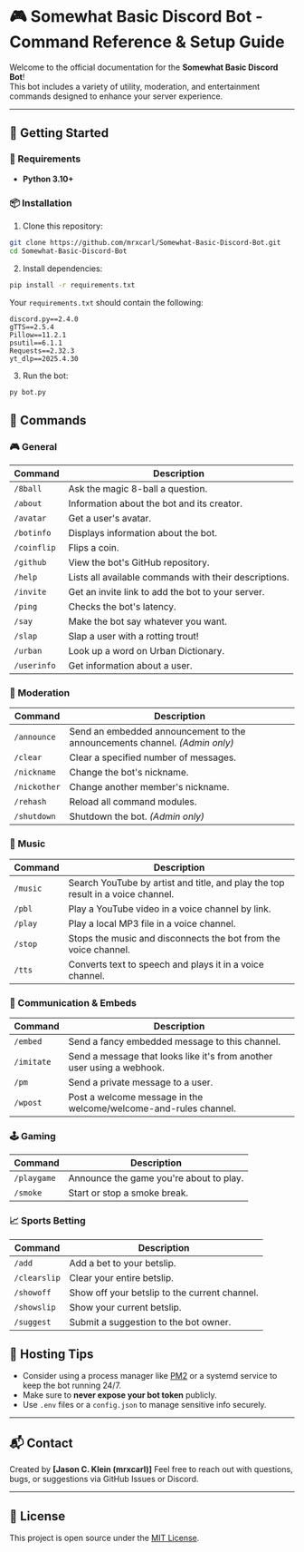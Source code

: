 # 🎮 Somewhat Basic Discord Bot - Command Reference & Setup Guide

Welcome to the official documentation for the **Somewhat Basic Discord Bot**!  
This bot includes a variety of utility, moderation, and entertainment commands designed to enhance your server experience.

---

## 🚀 Getting Started

### 🔧 Requirements

- **Python 3.10+**

### 📦 Installation

1. Clone this repository:

```bash
git clone https://github.com/mrxcarl/Somewhat-Basic-Discord-Bot.git
cd Somewhat-Basic-Discord-Bot
````

2. Install dependencies:

```bash
pip install -r requirements.txt
```

Your `requirements.txt` should contain the following:

```
discord.py==2.4.0
gTTS==2.5.4
Pillow==11.2.1
psutil==6.1.1
Requests==2.32.3
yt_dlp==2025.4.30
```

3. Run the bot:

```bash
py bot.py
```

## 📜 Commands

### 🎮 General

| Command     | Description                                           |
| ----------- | ----------------------------------------------------- |
| `/8ball`    | Ask the magic 8-ball a question.                      |
| `/about`    | Information about the bot and its creator.            |
| `/avatar`   | Get a user's avatar.                                  |
| `/botinfo`  | Displays information about the bot.                   |
| `/coinflip` | Flips a coin.                                         |
| `/github`   | View the bot's GitHub repository.                     |
| `/help`     | Lists all available commands with their descriptions. |
| `/invite`   | Get an invite link to add the bot to your server.     |
| `/ping`     | Checks the bot's latency.                             |
| `/say`      | Make the bot say whatever you want.                   |
| `/slap`     | Slap a user with a rotting trout!                     |
| `/urban`    | Look up a word on Urban Dictionary.                   |
| `/userinfo` | Get information about a user.                         |

### 🧹 Moderation

| Command      | Description                                                                |
| ------------ | -------------------------------------------------------------------------- |
| `/announce`  | Send an embedded announcement to the announcements channel. *(Admin only)* |
| `/clear`     | Clear a specified number of messages.                                      |
| `/nickname`  | Change the bot's nickname.                                                 |
| `/nickother` | Change another member's nickname.                                          |
| `/rehash`    | Reload all command modules.                                                |
| `/shutdown`  | Shutdown the bot. *(Admin only)*                                           |

### 🎵 Music

| Command  | Description                                                                     |
| -------- | ------------------------------------------------------------------------------- |
| `/music` | Search YouTube by artist and title, and play the top result in a voice channel. |
| `/pbl`   | Play a YouTube video in a voice channel by link.                                |
| `/play`  | Play a local MP3 file in a voice channel.                                       |
| `/stop`  | Stops the music and disconnects the bot from the voice channel.                 |
| `/tts`   | Converts text to speech and plays it in a voice channel.                        |

### 💬 Communication & Embeds

| Command    | Description                                                            |
| ---------- | ---------------------------------------------------------------------- |
| `/embed`   | Send a fancy embedded message to this channel.                         |
| `/imitate` | Send a message that looks like it's from another user using a webhook. |
| `/pm`      | Send a private message to a user.                                      |
| `/wpost`   | Post a welcome message in the welcome/welcome-and-rules channel.       |

### 🕹️ Gaming

| Command     | Description                             |
| ----------- | --------------------------------------- |
| `/playgame` | Announce the game you're about to play. |
| `/smoke`    | Start or stop a smoke break.            |

### 📈 Sports Betting

| Command      | Description                                   |
| ------------ | --------------------------------------------- |
| `/add`       | Add a bet to your betslip.                    |
| `/clearslip` | Clear your entire betslip.                    |
| `/showoff`   | Show off your betslip to the current channel. |
| `/showslip`  | Show your current betslip.                    |
| `/suggest`   | Submit a suggestion to the bot owner.         |



## 🤖 Hosting Tips

* Consider using a process manager like [PM2](https://pm2.keymetrics.io/) or a systemd service to keep the bot running 24/7.
* Make sure to **never expose your bot token** publicly.
* Use `.env` files or a `config.json` to manage sensitive info securely.

---

## 📬 Contact

Created by **\[Jason C. Klein (mrxcarl)]**
Feel free to reach out with questions, bugs, or suggestions via GitHub Issues or Discord.

---

## 📝 License

This project is open source under the [MIT License](LICENSE).
